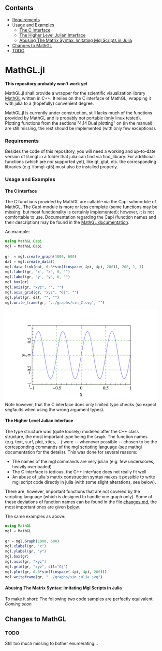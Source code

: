 <!--- This file is autogenerated to contain a toc -->

## Contents

- [Requirements ](#requirements)
- [Usage and Examples ](#usage-and-examples)
    - [The C Interface ](#the-c-interface)
    - [The Higher Level Julian Interface ](#the-higher-level-julian-interface)
    - [Abusing The Matrix Syntax: Imitating Mgl Scripts in Julia ](#abusing-the-matrix-syntax-imitating-mgl-scripts-in-julia)
- [Changes to MathGL](#changes-to-mathgl)
- [TODO](#todo)

<!-- end toc -->

# MathGL.jl
**This repository probably won't work yet**

MathGL.jl shall provide a wrapper for the scientific visualization library
[MathGL](http://mathgl.sourceforge.net) written in C++.
It relies on the C interface of MathGL, wrapping it with julia to
a (hopefully) convenient degree.

MathGL.jl is currently under construction, still lacks much of the
functions provided by MathGL and is probably not portable (only linux
tested). Plotting functions from the sections "4.14 Dual plotting" on (in the manual)
are still missing, the rest should be implemented (with only few
exceptions).

### Requirements 
Besides the code of this repository, you will need a working and up-to-date
version of libmgl in a folder that julia can find via find\_library. For
additional functions (which are *not* supported yet), like qt, glut, etc.
the corresponding libraries (e.g. libmgl-qt5) must also be installed
properly.


### Usage and Examples 
#### The C Interface 
The C functions provided by MathGL are callable via the Capi submodule of
MathGL. The Capi-module is more or less complete (some functions may be
missing, but most functionality is certainly implemented); however,
it is not comfortable to use. Documentation regarding the Capi (function
names and their description) may be found in the 
[MathGL documentation](http://mathgl.sourceforge.net/doc_en/Main.html).

An example: 
```julia
using MathGL.Capi
mgl = MathGL.Capi

gr  = mgl.create_graph(1000, 600)
dat = mgl.create_data()
mgl.data_link(dat, 0.8*sin(linspace(-4pi, 4pi, 200)), 200, 1, 1)
mgl.label(gr, 'x', "x", 0, "")
mgl.label(gr, 'y', "y", 0, "")
mgl.box(gr)
mgl.axis(gr, "xyz", "", "")
mgl.axis_grid(gr, "xyz", "G|", "")
mgl.plot(gr, dat, "", "")
mgl.write_frame(gr, "../graphs/sin_C.svg", "")
```
![sin_C example](/graphs/sin_C.svg)
Note however, that the C interface does only limited type checks (so
expect segfaults when using the wrong argument types).

#### The Higher Level Julian Interface 
The type structure was (quite loosely) modeled after the C++ class
structure, the most important type being the `Graph`.  The
function names (e.g. text, surf, plot, xtics, ...) were -- whenever
possible -- chosen to be the corresponding commands of the mgl scripting
language (see mathgl documentation for the details). This was done for
several reasons:
    
* The names of the mgl commands are very julian (e.g. few underscores,
  heavily overloaded)
* The C interface is tedious, the C++ interface does not really
  fit well
* An abuse of julia's matrix construction syntax makes it possible to
  write mgl script code directly in julia (with some slight
  alterations, see below).

There are, however, important functions that are not covered by the
scripting language (which is designed to handle one graph only).
Some of these deviations of function names can be found in the file
[changes.md](/changes.md), the most important ones are given
[below](#changes-to-mathgl).

The same examples as above:
```julia
using MathGL
mgl = MathGL

gr = mgl.Graph(1000, 600)
mgl.xlabel(gr, "x")
mgl.ylabel(gr, "y")
mgl.box(gr)
mgl.axis(gr, "xyz")
mgl.grid(gr, "xyz", stl="G|")
mgl.plot(gr, 0.8*sin(linspace(-4pi, 4pi, 200)))
mgl.writeframe(gr, "../graphs/sin_julia.svg")
```
#### Abusing The Matrix Syntax: Imitating Mgl Scripts in Julia 
To make it short: The following two code samples are perfectly equivalent.
*Coming soon*

## Changes to MathGL

### TODO

Still too much missing to bother enumerating...

